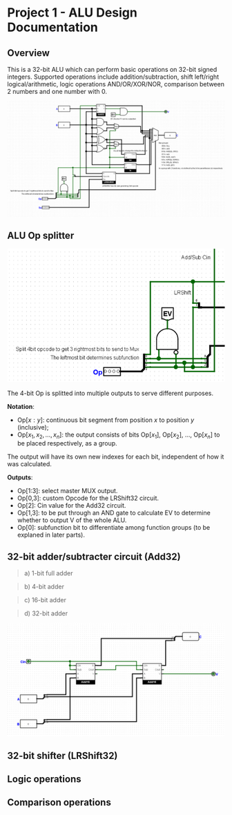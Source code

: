 # Project 1 - ALU Design Documentation

## Overview

This is a 32-bit ALU which can perform basic operations on 32-bit signed integers. Supported operations include addition/subtraction, shift left/right logical/arithmetic, logic operations AND/OR/XOR/NOR, comparison between 2 numbers and one number with 0.

![Overview ALU design](imgs/whole_ALU.png)

## ALU Op splitter
![ALU Opcode splitter](imgs/ALU_opcode.png)

The 4-bit Op is splitted into multiple outputs to serve different purposes.

**Notation**:
- Op[$x:y$]: continuous bit segment from position $x$ to position $y$ (inclusive);
- Op[$x_1, x_2, ..., x_n$]: the output consists of bits Op[$x_1$], Op[$x_2$], ..., Op[$x_n$] to be placed respectively, as a group.

The output will have its own new indexes for each bit, independent of how it was calculated.

**Outputs**:
- Op[1:3]: select master MUX output.
- Op[0,3]: custom Opcode for the LRShift32 circuit.
- Op[2]: Cin value for the Add32 circuit.
- Op[1,3]: to be put through an AND gate to calculate EV to determine whether to output V of the whole ALU.
- Op[0]: subfunction bit to differentiate among function groups (to be explaned in later parts).

## 32-bit adder/subtracter circuit (Add32)
> a) 1-bit full adder

> b) 4-bit adder

> c) 16-bit adder

> d) 32-bit adder

![Add32 circuit](imgs/Add32.png)

## 32-bit shifter (LRShift32)

## Logic operations

## Comparison operations